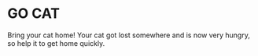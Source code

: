 GO CAT
======

Bring your cat home! Your cat got lost somewhere and is now very
hungry, so help it to get home quickly.
